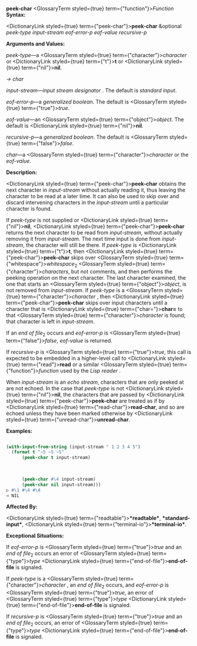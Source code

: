 **peek-char** <GlossaryTerm styled={true} term={"function"}><i>Function</i></GlossaryTerm> **Syntax:** 



<DictionaryLink styled={true} term={"peek-char"}><b>peek-char</b></DictionaryLink> &amp;optional *peek-type input-stream eof-error-p eof-value recursive-p* 



**Arguments and Values:** 



*peek-type*—a <GlossaryTerm styled={true} term={"character"}><i>character</i></GlossaryTerm> or <DictionaryLink styled={true} term={"t"}><b>t</b></DictionaryLink> or <DictionaryLink styled={true} term={"nil"}><b>nil</b></DictionaryLink>. 



*→ char* 



*input-stream*—*input stream designator* . The default is *standard input*. 



*eof-error-p*—a *generalized boolean*. The default is <GlossaryTerm styled={true} term={"true"}><i>true</i></GlossaryTerm>. 



*eof-value*—an <GlossaryTerm styled={true} term={"object"}><i>object</i></GlossaryTerm>. The default is <DictionaryLink styled={true} term={"nil"}><b>nil</b></DictionaryLink>. 



*recursive-p*—a *generalized boolean*. The default is <GlossaryTerm styled={true} term={"false"}><i>false</i></GlossaryTerm>. 



*char*—a <GlossaryTerm styled={true} term={"character"}><i>character</i></GlossaryTerm> or the *eof-value*. 



**Description:** 



<DictionaryLink styled={true} term={"peek-char"}><b>peek-char</b></DictionaryLink> obtains the next character in *input-stream* without actually reading it, thus leaving the character to be read at a later time. It can also be used to skip over and discard intervening characters in the *input-stream* until a particular character is found. 



If *peek-type* is not supplied or <DictionaryLink styled={true} term={"nil"}><b>nil</b></DictionaryLink>, <DictionaryLink styled={true} term={"peek-char"}><b>peek-char</b></DictionaryLink> returns the next character to be read from *input-stream*, without actually removing it from *input-stream*. The next time input is done from *input-stream*, the character will still be there. If *peek-type* is <DictionaryLink styled={true} term={"t"}><b>t</b></DictionaryLink>, then <DictionaryLink styled={true} term={"peek-char"}><b>peek-char</b></DictionaryLink> skips over <GlossaryTerm styled={true} term={"whitespace"}><i>whitespace</i></GlossaryTerm><sub>2</sub> <GlossaryTerm styled={true} term={"character"}><i>characters</i></GlossaryTerm>, but not comments, and then performs the peeking operation on the next character. The last character examined, the one that starts an <GlossaryTerm styled={true} term={"object"}><i>object</i></GlossaryTerm>, is not removed from *input-stream*. If *peek-type* is a <GlossaryTerm styled={true} term={"character"}><i>character</i></GlossaryTerm> , then <DictionaryLink styled={true} term={"peek-char"}><b>peek-char</b></DictionaryLink> skips over input characters until a character that is <DictionaryLink styled={true} term={"char="}><b>char=</b></DictionaryLink> to that <GlossaryTerm styled={true} term={"character"}><i>character</i></GlossaryTerm> is found; that character is left in *input-stream*. 



If an *end of file*<sub>2</sub> occurs and *eof-error-p* is <GlossaryTerm styled={true} term={"false"}><i>false</i></GlossaryTerm>, *eof-value* is returned. 



If *recursive-p* is <GlossaryTerm styled={true} term={"true"}><i>true</i></GlossaryTerm>, this call is expected to be embedded in a higher-level call to <DictionaryLink styled={true} term={"read"}><b>read</b></DictionaryLink> or a similar <GlossaryTerm styled={true} term={"function"}><i>function</i></GlossaryTerm> used by the *Lisp reader* . 



When *input-stream* is an *echo stream*, characters that are only peeked at are not echoed. In the case that *peek-type* is not <DictionaryLink styled={true} term={"nil"}><b>nil</b></DictionaryLink>, the characters that are passed by <DictionaryLink styled={true} term={"peek-char"}><b>peek-char</b></DictionaryLink> are treated as if by <DictionaryLink styled={true} term={"read-char"}><b>read-char</b></DictionaryLink>, and so are echoed unless they have been marked otherwise by <DictionaryLink styled={true} term={"unread-char"}><b>unread-char</b></DictionaryLink>. 



**Examples:**
```lisp

(with-input-from-string (input-stream " 1 2 3 4 5") 
  (format t "~S ~S ~S" 
	  (peek-char t input-stream) 

	  
	  
	  (peek-char #\4 input-stream) 
	  (peek-char nil input-stream))) 
▷ #\1 #\4 #\4 
→ NIL 

```
**Affected By:** 



<DictionaryLink styled={true} term={"readtable"}><b>\*readtable\*</b></DictionaryLink>, **\*standard-input\***, <DictionaryLink styled={true} term={"terminal-io"}><b>\*terminal-io\*</b></DictionaryLink>. 



**Exceptional Situations:** 



If *eof-error-p* is <GlossaryTerm styled={true} term={"true"}><i>true</i></GlossaryTerm> and an *end of file*<sub>2</sub> occurs an error of <GlossaryTerm styled={true} term={"type"}><i>type</i></GlossaryTerm> <DictionaryLink styled={true} term={"end-of-file"}><b>end-of-file</b></DictionaryLink> is signaled. 



If *peek-type* is a <GlossaryTerm styled={true} term={"character"}><i>character</i></GlossaryTerm> , an *end of file*<sub>2</sub> occurs, and *eof-error-p* is <GlossaryTerm styled={true} term={"true"}><i>true</i></GlossaryTerm>, an error of <GlossaryTerm styled={true} term={"type"}><i>type</i></GlossaryTerm> <DictionaryLink styled={true} term={"end-of-file"}><b>end-of-file</b></DictionaryLink> is signaled. 



If *recursive-p* is <GlossaryTerm styled={true} term={"true"}><i>true</i></GlossaryTerm> and an *end of file*<sub>2</sub> occurs, an error of <GlossaryTerm styled={true} term={"type"}><i>type</i></GlossaryTerm> <DictionaryLink styled={true} term={"end-of-file"}><b>end-of-file</b></DictionaryLink> is signaled. 